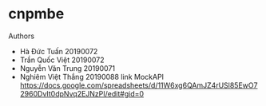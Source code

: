# cnpmbe
Authors
  - Hà Đức Tuấn 20190072
  - Trần Quốc Việt 20190072
  - Nguyễn Văn Trung 20190071
  - Nghiêm Việt Thắng 20190088
link MockAPI
https://docs.google.com/spreadsheets/d/11W6xg6QAmJZ4rUSl85EwO72960DvIt0dpNvq2EJNzPI/edit#gid=0
